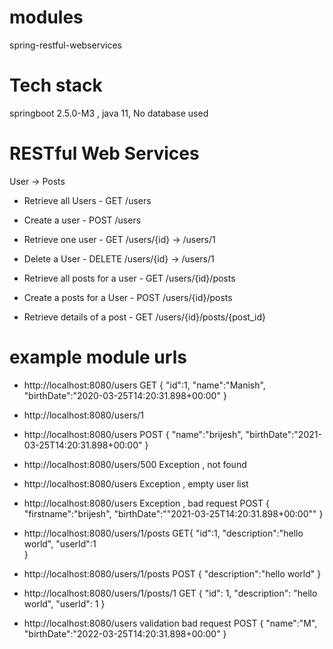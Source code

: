 # modules
spring-restful-webservices

# Tech stack
springboot 2.5.0-M3 , java 11, No database used

# RESTful Web Services

User -> Posts

- Retrieve all Users  - GET /users
- Create a user       - POST /users
- Retrieve one user   - GET /users/{id} -> /users/1
- Delete a User       - DELETE /users/{id} -> /users/1

- Retrieve all posts for a user  - GET /users/{id}/posts
- Create a posts for a User      - POST /users/{id}/posts
- Retrieve details of a post     - GET  /users/{id}/posts/{post_id}

# example module urls

- http://localhost:8080/users GET {
    "id":1,
    "name":"Manish",
	"birthDate":"2020-03-25T14:20:31.898+00:00"
}
- http://localhost:8080/users/1
- http://localhost:8080/users POST {
    "name":"brijesh",
	"birthDate":"2021-03-25T14:20:31.898+00:00"
}
- http://localhost:8080/users/500 Exception , not found
- http://localhost:8080/users Exception , empty user list
- http://localhost:8080/users Exception , bad request POST {
   "firstname":"brijesh",
   "birthDate":""2021-03-25T14:20:31.898+00:00""
}

- http://localhost:8080/users/1/posts GET{
   "id":1,
   "description":"hello world",
   "userId":1   
}
- http://localhost:8080/users/1/posts POST {
  "description":"hello world"
}
- http://localhost:8080/users/1/posts/1 GET {
    "id": 1,
    "description": "hello world",
    "userId": 1
}
- http://localhost:8080/users validation bad request POST {
    "name":"M",
	"birthDate":"2022-03-25T14:20:31.898+00:00"
}



















